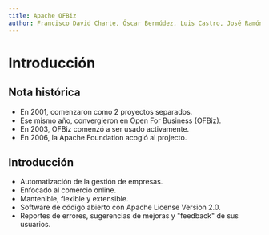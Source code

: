```yaml
---
title: Apache OFBiz
author: Francisco David Charte, Óscar Bermúdez, Luis Castro, José Ramón Trillo, José Carlos Entrena
---
```


# Introducción
## Nota histórica

* En 2001, comenzaron como 2 proyectos separados.
* Ese mismo año, convergieron en Open For Business (OFBiz). 
* En 2003, OFBiz comenzó a ser usado activamente.
* En 2006, la Apache Foundation acogió al projecto.

## Introducción

* Automatización de la gestión de empresas.
* Enfocado al comercio online.
* Mantenible, flexible y extensible.
* Software de código abierto con Apache License Version 2.0.
* Reportes de errores, sugerencias de mejoras y "feedback" de sus usuarios.
